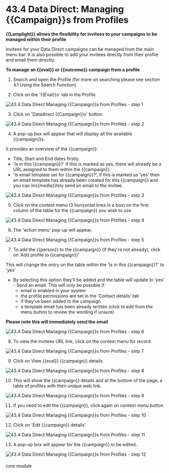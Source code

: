 # 43.4 Data Direct: Managing {{Campaign}}s from Profiles

**{{Lamplight}} allows the flexibility for invitees to your campaigns to be managed within their profile**

Invitees for your Data Direct campaigns can be managed from the main menu bar. It is also possible to add your invitees directly from their profile and email them directly.

**To manage an {{eval}} or {{outcome}} campaign from a profile**

1. Search and open the Profile (for more on searching please see section 4.1 Using the Search Function)

2. Click on the &#039;{{Eval}}s&#039; tab in the Profile

![43.4 Data Direct Managing {{Campaign}}s from Profiles - step 1](43.4_Data_Direct_Managing_Campaigns_from_Profiles_im_1.png)

3. Click on &#039;Datadirect {{Campaign}}s&#039; button

![43.4 Data Direct Managing {{Campaign}}s from Profiles - step 2](43.4_Data_Direct_Managing_Campaigns_from_Profiles_im_2.png)

4. A pop-up box will appear that will display all the available {{campaign}}s.

It provides an overview of the {{campaign}}: 
- Title, Start and End dates firstly. 
- &#039;Is in this {{campaign}}?&#039; if this is marked as yes, there will already be a URL assigned to them within the {{campaign}}. 
- &#039;Is email template set for {{campaign}}?&#039;, if this is marked as &#039;yes&#039; then an email template has already been created for this {{campaign}} and you can im{{media}}tely send an email to the invitee.

![43.4 Data Direct Managing {{Campaign}}s from Profiles - step 3](43.4_Data_Direct_Managing_Campaigns_from_Profiles_im_3.png)

5. Click on the context menu (3 horizontal lines in a box) on the first column of the table for the {{campaign}} you wish to use

![43.4 Data Direct Managing {{Campaign}}s from Profiles - step 4](43.4_Data_Direct_Managing_Campaigns_from_Profiles_im_4.png)

6. The &#039;action menu&#039; pop-up will appear.

![43.4 Data Direct Managing {{Campaign}}s from Profiles - step 5](43.4_Data_Direct_Managing_Campaigns_from_Profiles_im_5.png)

7. To add the {{person}} to the {{campaign}} (if they&#039;re not already), click on &#039;Add profile to {{campaign}}&#039;

This will change the entry on the table within the &#039;Is in this {{campaign}}?&#039; to &#039;yes&#039;
- By selecting this option they’ll be added and the table will update to ‘yes’ - Send an email. This will only be possible if:
  - email is enabled in your system
  - the profile permissions are set in the ‘Contact details’ tab
  - if they’ve been added to the campaign
  - a template email has been already written (click to edit from the menu button to review the wording if unsure)

**Please note this will immediately send the email**

![43.4 Data Direct Managing {{Campaign}}s from Profiles - step 6](43.4_Data_Direct_Managing_Campaigns_from_Profiles_im_6.png)

8. To view the invitees URL link, click on the context menu for record

![43.4 Data Direct Managing {{Campaign}}s from Profiles - step 7](43.4_Data_Direct_Managing_Campaigns_from_Profiles_im_7.png)

9. Click on View {{eval}} {{campaign}} details

![43.4 Data Direct Managing {{Campaign}}s from Profiles - step 8](43.4_Data_Direct_Managing_Campaigns_from_Profiles_im_8.png)

10. This will show the {{campaign}} details and at the bottom of the page, a table of profiles with their unique web link.

![43.4 Data Direct Managing {{Campaign}}s from Profiles - step 9](43.4_Data_Direct_Managing_Campaigns_from_Profiles_im_9.png)

11. If you need to edit the {{campaign}}, click again on context menu button

![43.4 Data Direct Managing {{Campaign}}s from Profiles - step 10](43.4_Data_Direct_Managing_Campaigns_from_Profiles_im_10.png)

12. Click on &#039;Edit {{campaign}} details&#039;

![43.4 Data Direct Managing {{Campaign}}s from Profiles - step 11](43.4_Data_Direct_Managing_Campaigns_from_Profiles_im_11.png)

13. A pop-up box will appear for the {{campaign}} to be edited.

![43.4 Data Direct Managing {{Campaign}}s from Profiles - step 12](43.4_Data_Direct_Managing_Campaigns_from_Profiles_im_12.png)



###### core module
